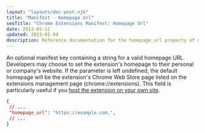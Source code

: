 ```yaml
---
layout: "layouts/doc-post.njk"
title: "Manifest - Homepage Url"
seoTitle: "Chrome Extensions Manifest: Homepage Url"
date: 2013-05-12
updated: 2023-01-04
description: Reference documentation for the homepage_url property of manifest.json.
---
```


An optional manifest key containing a string for a valid homepage URL. Developers may choose to set the extension's homepage to their personal or company's website. If the parameter is left undefined, the default homepage will be the extension's Chrome Web Store page listed on the extensions management page (chrome://extensions). This field is particularly useful if you [host the extension on your own site][1]. 

 ```json
{
  // ...
  "homepage_url": "https://example.com,",
  // ...
}
```

[1]: /docs/extensions/mv3/hosting
